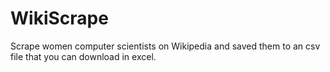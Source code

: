 # WikiScrape
Scrape women computer scientists on Wikipedia and saved them to an csv file that you can download in excel. 
